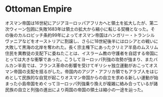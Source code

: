 # Ottoman Empire

オスマン帝国は16世紀にアジアヨーロッパアフリカへと領土を拡大したが、第二次ウィーン包囲に失敗1683年は領土の拡大から縮小に転じる契機となった。その後のカルロビッチ条約99年によってオスマン帝国はハンガリー・トランシルヴァニアなどをオーストリアに割譲し、さらに18世紀後半にはロシアとの戦いに大敗して黒海の北岸を奪われた。長く宗主権下にあったクリミア半島のムスリム住民を異教徒の支配下に委ねたことは、イスラーム教の守護者を自認する帝国にとっては大きな衝撃であった。こうしてヨーロッパ列強の攻勢が強まり、またバルカン半島では、フランス革命の影響を受けてギリシャ独立運動がおこってオスマン帝国の支配を揺るがした。帝国内のアジア・アフリカ領でもアラブ人をはじめとして民族的な自覚が起こりオスマン帝国からの自立を求める新しい運動が始まった小島帝国をめぐってヨーロッパ列強乗り換えが複雑に絡み合っているが諸民族の自立と列強の進出により両国の帝国の領土は縮小の一途を辿った。